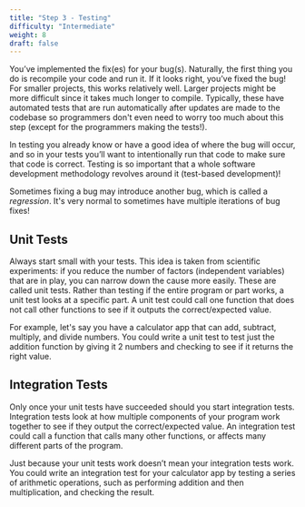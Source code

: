 ```yaml
---
title: "Step 3 - Testing"
difficulty: "Intermediate"
weight: 8
draft: false
---
```


You’ve implemented the fix(es) for your bug(s). Naturally, the first thing you do is recompile your code and run it. If it looks right, you’ve fixed the bug! For smaller projects, this works relatively well. Larger projects might be more difficult since it takes much longer to compile. Typically, these have automated tests that are run automatically after updates are made to the codebase so programmers don't even need to worry too much about this step (except for the programmers making the tests!).

In testing you already know or have a good idea of where the bug will occur, and so in your tests you’ll want to intentionally run that code to make sure that code is correct. Testing is so important that a whole software development methodology revolves around it (test-based development)!

Sometimes fixing a bug may introduce another bug, which is called a _regression_. It's very normal to sometimes have multiple iterations of bug fixes!

## Unit Tests
Always start small with your tests. This idea is taken from scientific experiments: if you reduce the number of factors (independent variables) that are in play, you can narrow down the cause more easily. These are called unit tests. Rather than testing if the entire program or part works, a unit test looks at a specific part. A unit test could call one function that does not call other functions to see if it outputs the correct/expected value.

For example, let's say you have a calculator app that can add, subtract, multiply, and divide numbers. You could write a unit test to test just the addition function by giving it 2 numbers and checking to see if it returns the right value.  

## Integration Tests
Only once your unit tests have succeeded should you start integration tests. Integration tests look at how multiple components of your program work together to see if they output the correct/expected value. An integration test could call a function that calls many other functions, or affects many different parts of the program.

Just because your unit tests work doesn’t mean your integration tests work. You could write an integration test for your calculator app by testing a series of arithmetic operations, such as performing addition and then multiplication, and checking the result.

